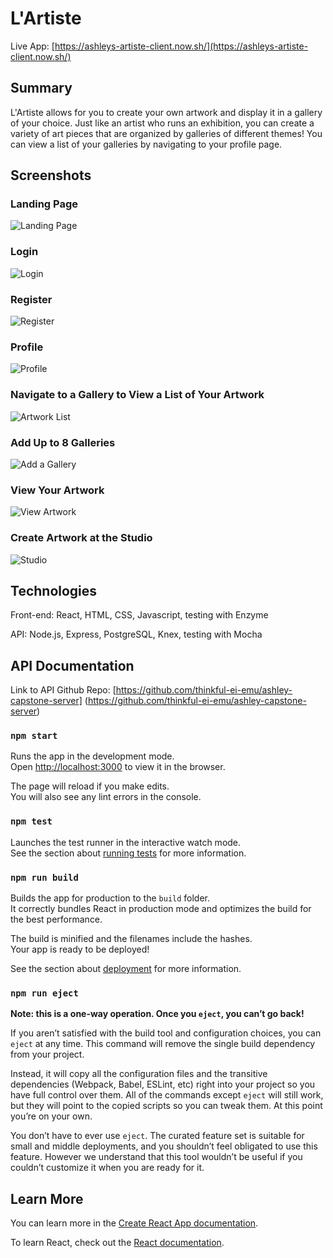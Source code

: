 # L'Artiste

Live App: [https://ashleys-artiste-client.now.sh/](https://ashleys-artiste-client.now.sh/) 

## Summary

L'Artiste allows for you to create your own artwork and display it in a gallery of your choice. Just like an artist who runs an exhibition, you can create a variety of art pieces that are organized by galleries of different themes! You can view a list of your galleries by navigating to your profile page.

## Screenshots

### Landing Page

![Landing Page](./capstone-readme-screenshot-landing.png?raw=true)

### Login

![Login](./capstone-readme-screenshot-login.png?raw=true)

### Register

![Register](./capstone-readme-screenshot-register.png?raw=true)

### Profile

![Profile](./capstone-readme-screenshot-galleries.png?raw=true)

### Navigate to a Gallery to View a List of Your Artwork

![Artwork List](./capstone-readme-screenshot-artworklist.png?raw=true)

### Add Up to 8 Galleries

![Add a Gallery](./capstone-readme-screenshot-add-gallery.png?raw=true)

### View Your Artwork

![View Artwork](./capstone-readme-screenshot-artMain.png?raw=true)

### Create Artwork at the Studio

![Studio](./capstone-readme-screenshot-studio.png?raw=true)


## Technologies
Front-end: React, HTML, CSS, Javascript, testing with Enzyme

API: Node.js, Express, PostgreSQL, Knex, testing with Mocha

## API Documentation

Link to API Github Repo: [https://github.com/thinkful-ei-emu/ashley-capstone-server] (https://github.com/thinkful-ei-emu/ashley-capstone-server)


### `npm start`

Runs the app in the development mode.<br>
Open [http://localhost:3000](http://localhost:3000) to view it in the browser.

The page will reload if you make edits.<br>
You will also see any lint errors in the console.

### `npm test`

Launches the test runner in the interactive watch mode.<br>
See the section about [running tests](https://facebook.github.io/create-react-app/docs/running-tests) for more information.

### `npm run build`

Builds the app for production to the `build` folder.<br>
It correctly bundles React in production mode and optimizes the build for the best performance.

The build is minified and the filenames include the hashes.<br>
Your app is ready to be deployed!

See the section about [deployment](https://facebook.github.io/create-react-app/docs/deployment) for more information.

### `npm run eject`

**Note: this is a one-way operation. Once you `eject`, you can’t go back!**

If you aren’t satisfied with the build tool and configuration choices, you can `eject` at any time. This command will remove the single build dependency from your project.

Instead, it will copy all the configuration files and the transitive dependencies (Webpack, Babel, ESLint, etc) right into your project so you have full control over them. All of the commands except `eject` will still work, but they will point to the copied scripts so you can tweak them. At this point you’re on your own.

You don’t have to ever use `eject`. The curated feature set is suitable for small and middle deployments, and you shouldn’t feel obligated to use this feature. However we understand that this tool wouldn’t be useful if you couldn’t customize it when you are ready for it.

## Learn More

You can learn more in the [Create React App documentation](https://facebook.github.io/create-react-app/docs/getting-started).

To learn React, check out the [React documentation](https://reactjs.org/).

